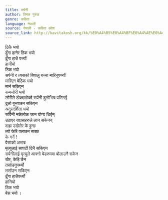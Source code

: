 ```yaml
---
title: सर्पनी
author: विमल गुरुङ
genre: कविता
language: नेपाली
source: नेपाली - कविता कोश
source_link: http://kavitakosh.org/kk/%E0%A4%B5%E0%A4%BF%E0%A4%AE%E0%A4%B2_%E0%A4%97%E0%A5%81%E0%A4%B0%E0%A5%81%E0%A4%99
---
```


ठिकै भयो  
ढुँगा हानेर ठिक भयो  
ढुँगा हान्नै पर्थ्यो  
हानीयो  
ठिक भयो  
सर्पनी र त्यसको बिषालु बच्चा मारिनुपर्थ्यो  
मारिएन बेठिक भयो  
मार्न सकिएन  
कमजोरी भयो  
लौरीले ठोक्दाठोक्दै सर्पनी दुलोभित्र पसिगई  
दुलो बुच्याउन सकिएन  
अदुरदर्शिता भयो  
सर्पिनी नर्कलोक जान योग्य थिईन्  
उठाएर राक्षसहरुले लान सकेनन्  
दाह्रा उखेलेर के हुन्छ  
त्यो फेरि पलाउन सक्छ  
के गर्ने !  
पैसाको अभाब  
मृत्युलाई सापटी दिनै सकिएन  
सर्पनीलाई मृत्युले आफ्नो बेडरुममा बोलाउनै सकेन  
खैर, केहि छैन  
तर्साउनुपर्थ्यो  
तर्साउन सकिएन  
ढुँगा हान्नैपर्थ्यो  
हानियो  
ठिक भयो  
बेस भयो ।
